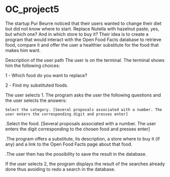 # OC_project5


The startup Pur Beurre noticed that their users wanted to change their diet but did not know where to start. Replace Nutella with hazelnut paste, yes, but which one? And in which store to buy it? Their idea is to create a program that would interact with the Open Food Facts database to retrieve food, compare it and offer the user a healthier substitute for the food that makes him want.


Description of the user path
The user is on the terminal. The terminal shows him the following choices:

1 - Which food do you want to replace?

2 - Find my substituted foods.

The user selects 1. The program asks the user the following questions and the user selects the answers:

    Select the category. [Several proposals associated with a number. The user enters the corresponding digit and presses enter]
  
  .Select the food. [Several proposals associated with a number. The user enters the digit corresponding to the chosen food and presses      enter]
  
  .The program offers a substitute, its description, a store where to buy it (if any) and a link to the Open Food Facts page about that food.
  
  .The user then has the possibility to save the result in the database.
  
If the user selects 2, the program displays the result of the searches already done thus avoiding to redo a search in the database.

